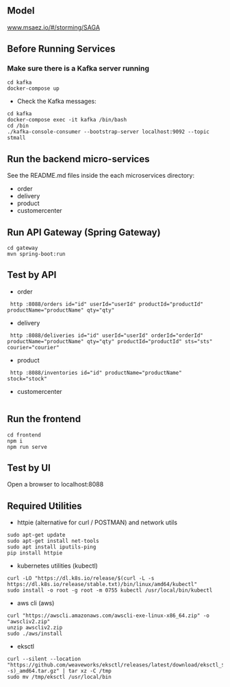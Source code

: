# 

## Model
www.msaez.io/#/storming/SAGA

## Before Running Services
### Make sure there is a Kafka server running
```
cd kafka
docker-compose up
```
- Check the Kafka messages:
```
cd kafka
docker-compose exec -it kafka /bin/bash
cd /bin
./kafka-console-consumer --bootstrap-server localhost:9092 --topic stmall
```

## Run the backend micro-services
See the README.md files inside the each microservices directory:

- order
- delivery
- product
- customercenter


## Run API Gateway (Spring Gateway)
```
cd gateway
mvn spring-boot:run
```

## Test by API
- order
```
 http :8088/orders id="id" userId="userId" productId="productId" productName="productName" qty="qty" 
```
- delivery
```
 http :8088/deliveries id="id" userId="userId" orderId="orderId" productName="productName" qty="qty" productId="productId" sts="sts" courier="courier" 
```
- product
```
 http :8088/inventories id="id" productName="productName" stock="stock" 
```
- customercenter
```
```


## Run the frontend
```
cd frontend
npm i
npm run serve
```

## Test by UI
Open a browser to localhost:8088

## Required Utilities

- httpie (alternative for curl / POSTMAN) and network utils
```
sudo apt-get update
sudo apt-get install net-tools
sudo apt install iputils-ping
pip install httpie
```

- kubernetes utilities (kubectl)
```
curl -LO "https://dl.k8s.io/release/$(curl -L -s https://dl.k8s.io/release/stable.txt)/bin/linux/amd64/kubectl"
sudo install -o root -g root -m 0755 kubectl /usr/local/bin/kubectl
```

- aws cli (aws)
```
curl "https://awscli.amazonaws.com/awscli-exe-linux-x86_64.zip" -o "awscliv2.zip"
unzip awscliv2.zip
sudo ./aws/install
```

- eksctl 
```
curl --silent --location "https://github.com/weaveworks/eksctl/releases/latest/download/eksctl_$(uname -s)_amd64.tar.gz" | tar xz -C /tmp
sudo mv /tmp/eksctl /usr/local/bin
```

